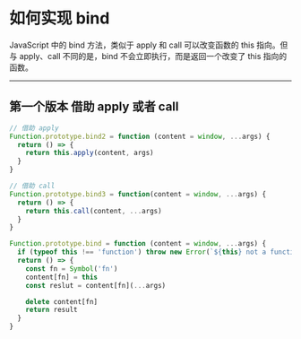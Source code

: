 # 如何实现 bind

JavaScript 中的 bind 方法，类似于 apply 和 call 可以改变函数的 this 指向。但与 apply、call 不同的是，bind 不会立即执行，而是返回一个改变了 this 指向的函数。

---

## 第一个版本 借助 apply 或者 call

```js
// 借助 apply
Function.prototype.bind2 = function (content = window, ...args) {
  return () => {
    return this.apply(content, args)
  }
}

// 借助 call
Function.prototype.bind3 = function(content = window, ...args) {
  return () => {
    return this.call(content, ...args)
  }
}
```

```js
Function.prototype.bind = function (content = window, ...args) {
  if (typeof this !== 'function') throw new Error(`${this} not a function`)
  return () => {
    const fn = Symbol('fn')
    content[fn] = this
    const reslut = content[fn](...args)

    delete content[fn]
    return result
  }
}
```
